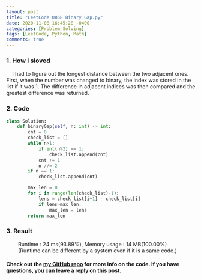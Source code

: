 ```yaml
---
layout: post
title: "LeetCode 0868 Binary Gap.py"
date: 2020-11-08 16:45:28 -0400
categories: [Problem Solving]
tags: [LeetCode, Python, Math]
comments: true
---
```


### 1. How I sloved
&nbsp;&nbsp;&nbsp;&nbsp;I had to figure out the longest distance between the two adjacent ones. First, when the number was changed to binary, the index was stored in the list if it was 1. The difference in adjacent indices was then compared and the greatest difference was returned.

### 2. Code
```python
class Solution:
    def binaryGap(self, n: int) -> int:
        cnt = 0
        check_list = []
        while n>1:
            if int(n%2) == 1:
                check_list.append(cnt)
            cnt += 1
            n //= 2
        if n == 1:
            check_list.append(cnt)

        max_len = 0
        for i in range(len(check_list)-1):
            lens = check_list[i+1] - check_list[i]
            if lens>max_len:
                max_len = lens
        return max_len
```

### 3. Result
&nbsp;&nbsp;&nbsp;&nbsp;&nbsp;&nbsp;&nbsp;&nbsp;Runtime : 24 ms(93.89%), Memory usage : 14 MB(100.00%)  
&nbsp;&nbsp;&nbsp;&nbsp;&nbsp;&nbsp;&nbsp;&nbsp;(Runtime can be different by a system even if it is a same code.)

#### Check out the [my GitHub repo][hyuk-gh] for more info on the code. If you have questions, you can leave a reply on this post.
[hyuk-gh]:   https://github.com/dlgur1994/StudyAlgorithms
